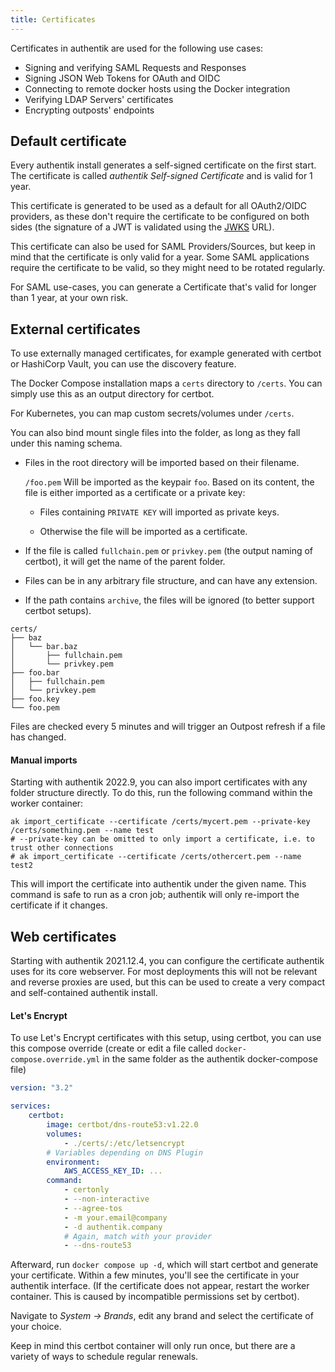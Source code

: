 ```yaml
---
title: Certificates
---
```


Certificates in authentik are used for the following use cases:

-   Signing and verifying SAML Requests and Responses
-   Signing JSON Web Tokens for OAuth and OIDC
-   Connecting to remote docker hosts using the Docker integration
-   Verifying LDAP Servers' certificates
-   Encrypting outposts' endpoints

## Default certificate

Every authentik install generates a self-signed certificate on the first start. The certificate is called _authentik Self-signed Certificate_ and is valid for 1 year.

This certificate is generated to be used as a default for all OAuth2/OIDC providers, as these don't require the certificate to be configured on both sides (the signature of a JWT is validated using the [JWKS](https://auth0.com/docs/security/tokens/json-web-tokens/json-web-key-sets) URL).

This certificate can also be used for SAML Providers/Sources, but keep in mind that the certificate is only valid for a year. Some SAML applications require the certificate to be valid, so they might need to be rotated regularly.

For SAML use-cases, you can generate a Certificate that's valid for longer than 1 year, at your own risk.

## External certificates

To use externally managed certificates, for example generated with certbot or HashiCorp Vault, you can use the discovery feature.

The Docker Compose installation maps a `certs` directory to `/certs`. You can simply use this as an output directory for certbot.

For Kubernetes, you can map custom secrets/volumes under `/certs`.

You can also bind mount single files into the folder, as long as they fall under this naming schema.

-   Files in the root directory will be imported based on their filename.

    `/foo.pem` Will be imported as the keypair `foo`. Based on its content, the file is either imported as a certificate or a private key:

    -   Files containing `PRIVATE KEY` will imported as private keys.

    -   Otherwise the file will be imported as a certificate.

-   If the file is called `fullchain.pem` or `privkey.pem` (the output naming of certbot), it will get the name of the parent folder.
-   Files can be in any arbitrary file structure, and can have any extension.
-   If the path contains `archive`, the files will be ignored (to better support certbot setups).

```shell
certs/
├── baz
│   └── bar.baz
│       ├── fullchain.pem
│       └── privkey.pem
├── foo.bar
│   ├── fullchain.pem
│   └── privkey.pem
├── foo.key
└── foo.pem
```

Files are checked every 5 minutes and will trigger an Outpost refresh if a file has changed.

#### Manual imports

Starting with authentik 2022.9, you can also import certificates with any folder structure directly. To do this, run the following command within the worker container:

```shell
ak import_certificate --certificate /certs/mycert.pem --private-key /certs/something.pem --name test
# --private-key can be omitted to only import a certificate, i.e. to trust other connections
# ak import_certificate --certificate /certs/othercert.pem --name test2
```

This will import the certificate into authentik under the given name. This command is safe to run as a cron job; authentik will only re-import the certificate if it changes.

## Web certificates

Starting with authentik 2021.12.4, you can configure the certificate authentik uses for its core webserver. For most deployments this will not be relevant and reverse proxies are used, but this can be used to create a very compact and self-contained authentik install.

#### Let's Encrypt

To use Let's Encrypt certificates with this setup, using certbot, you can use this compose override (create or edit a file called `docker-compose.override.yml` in the same folder as the authentik docker-compose file)

```yaml
version: "3.2"

services:
    certbot:
        image: certbot/dns-route53:v1.22.0
        volumes:
            - ./certs/:/etc/letsencrypt
        # Variables depending on DNS Plugin
        environment:
            AWS_ACCESS_KEY_ID: ...
        command:
            - certonly
            - --non-interactive
            - --agree-tos
            - -m your.email@company
            - -d authentik.company
            # Again, match with your provider
            - --dns-route53
```

Afterward, run `docker compose up -d`, which will start certbot and generate your certificate. Within a few minutes, you'll see the certificate in your authentik interface. (If the certificate does not appear, restart the worker container. This is caused by incompatible permissions set by certbot).

Navigate to _System -> Brands_, edit any brand and select the certificate of your choice.

Keep in mind this certbot container will only run once, but there are a variety of ways to schedule regular renewals.
